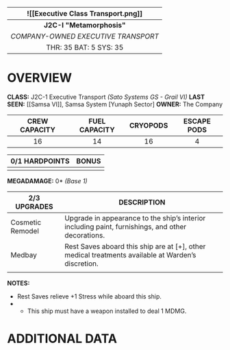 

| ![[Executive Class Transport.png]] |
| :----------------------------------: |
|      **J2C-I "Metamorphosis"**       |
| *COMPANY-OWNED EXECUTIVE TRANSPORT*  |
|        THR: 35 BAT: 5 SYS: 35        |

# **OVERVIEW**
**CLASS:** J2C-1 Executive Transport *(Sato Systems GS - Grail VI)*
**LAST SEEN:** [[Samsa VI]], Samsa System [Yunaph Sector]
**OWNER:** The Company

| **CREW CAPACITY** | **FUEL CAPACITY** | **CRYOPODS** | **ESCAPE PODS** |
| :---------------: | :---------------: | :----------: | :-------------: |
|        16         |        14         |      16      |        4        |

| **0/1 HARDPOINTS** | **BONUS** |
| ------------------ | --------: |
|                    |           |
**MEGADAMAGE:** 0* *(Base 1)*

| **2/3 UPGRADES** | **DESCRIPTION**                                                                                    |
| ---------------- | -------------------------------------------------------------------------------------------------- |
| Cosmetic Remodel | Upgrade in appearance to the ship’s interior including paint, furnishings, and other decorations.  |
| Medbay           | Rest Saves aboard this ship are at [+], other medical treatments available at Warden’s discretion. |
|                  |                                                                                                    |

**NOTES:**
- Rest Saves relieve +1 Stress while aboard this ship.
- * This ship must have a weapon installed to deal 1 MDMG.


# **ADDITIONAL DATA**

